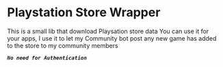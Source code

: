 # Playstation Store Wrapper

This is a small lib that download Playsation store data
You can use it for your apps, I use it to let my Community bot post any new game has added to the store to my community members

**_`No need for Authentication`_**